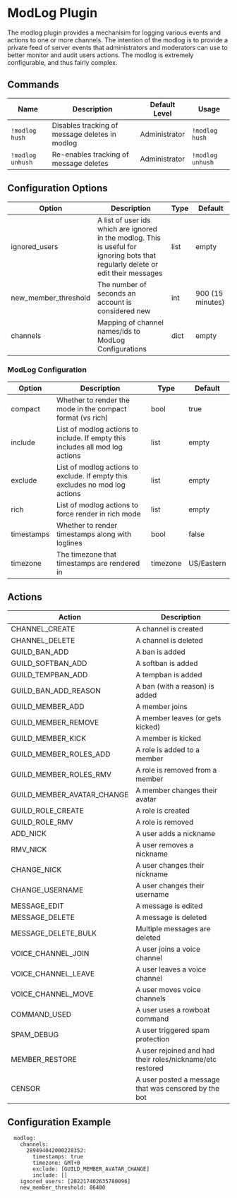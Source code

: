# ModLog Plugin

The modlog plugin provides a mechanisim for logging various events and actions to one or more channels. The intention of the modlog is to provide a private feed of server events that administrators and moderators can use to better monitor and audit users actions. The modlog is extremely configurable, and thus fairly complex.

## Commands

| Name | Description | Default Level | Usage |
|------|-------------|---------------|-------|
| `!modlog hush` | Disables tracking of message deletes in modlog | Administrator | `!modlog hush` |
| `!modlog unhush` | Re-enables tracking of message deletes | Administrator | `!modlog unhush` |

## Configuration Options

| Option | Description | Type | Default |
|--------|-------------|------|---------|
| ignored\_users | A list of user ids which are ignored in the modlog. This is useful for ignoring bots that regularly delete or edit their messages | list | empty |
| new\_member\_threshold | The number of seconds an account is considered new | int | 900 (15 minutes) |
| channels | Mapping of channel names/ids to ModLog Configurations | dict | empty |

### ModLog Configuration

| Option | Description | Type | Default |
|--------|-------------|------|---------|
| compact | Whether to render the mode in the compact format (vs rich) | bool | true |
| include | List of modlog actions to include. If empty this includes all mod log actions | list | empty |
| exclude | List of modlog actions to exclude. If empty this excludes no mod log actions | list | empty |
| rich | List of modlog actions to force render in rich mode | list | empty |
| timestamps | Whether to render timestamps along with loglines | bool | false |
| timezone | The timezone that timestamps are rendered in | timezone | US/Eastern |

## Actions

| Action | Description |
|--------|-------------|
| CHANNEL\_CREATE | A channel is created |
| CHANNEL\_DELETE | A channel is deleted |
| GUILD\_BAN\_ADD | A ban is added |
| GUILD\_SOFTBAN\_ADD | A softban is added |
| GUILD\_TEMPBAN\_ADD | A tempban is added |
| GUILD\_BAN\_ADD\_REASON | A ban (with a reason) is added |
| GUILD\_MEMBER\_ADD | A member joins |
| GUILD\_MEMBER\_REMOVE | A member leaves (or gets kicked) |
| GUILD\_MEMBER\_KICK | A member is kicked |
| GUILD\_MEMBER\_ROLES\_ADD | A role is added to a member |
| GUILD\_MEMBER\_ROLES\_RMV | A role is removed from a member |
| GUILD\_MEMBER\_AVATAR\_CHANGE | A member changes their avatar |
| GUILD\_ROLE\_CREATE | A role is created |
| GUILD\_ROLE\_RMV | A role is removed |
| ADD\_NICK | A user adds a nickname |
| RMV\_NICK | A user removes a nickname |
| CHANGE\_NICK | A user changes their nickname |
| CHANGE\_USERNAME | A user changes their username |
| MESSAGE\_EDIT | A message is edited |
| MESSAGE\_DELETE | A message is deleted |
| MESSAGE\_DELETE\_BULK | Multiple messages are deleted |
| VOICE\_CHANNEL\_JOIN | A user joins a voice channel |
| VOICE\_CHANNEL\_LEAVE | A user leaves a voice channel |
| VOICE\_CHANNEL\_MOVE | A user moves voice channels |
| COMMAND\_USED | A user uses a rowboat command |
| SPAM\_DEBUG | A user triggered spam protection |
| MEMBER\_RESTORE | A user rejoined and had their roles/nickname/etc restored |
| CENSOR | A user posted a message that was censored by the bot |

## Configuration Example

```
  modlog:
    channels:
      289494042000228352:
		timestamps: true
        timezone: GMT+0
        exclude: [GUILD_MEMBER_AVATAR_CHANGE]
        include: []
    ignored_users: [202217402635780096]
	new_member_threshold: 86400
```
